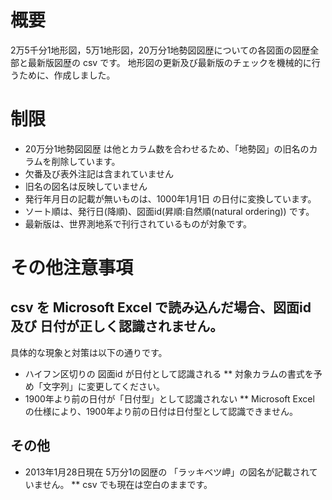 # 概要
2万5千分1地形図，5万1地形図，20万分1地勢図図歴についての各図面の図歴全部と最新版図歴の csv です。
地形図の更新及び最新版のチェックを機械的に行うために、作成しました。

# 制限
* 20万分1地勢図図歴 は他とカラム数を合わせるため、「地勢図」の旧名のカラムを削除しています。
* 欠番及び表外注記は含まれていません
* 旧名の図名は反映していません
* 発行年月日の記載が無いものは、1000年1月1日 の日付に変換しています。
* ソート順は、発行日(降順)、図面id(昇順:自然順(natural ordering)) です。
* 最新版は、世界測地系で刊行されているものが対象です。

# その他注意事項
## csv を Microsoft Excel で読み込んだ場合、図面id 及び 日付が正しく認識されません。
具体的な現象と対策は以下の通りです。
* ハイフン区切りの 図面id が日付として認識される
** 対象カラムの書式を予め「文字列」に変更してください。
* 1900年より前の日付が「日付型」として認識されない
** Microsoft Excel の仕様により、1900年より前の日付は日付型として認識できません。

## その他
* 2013年1月28日現在 5万分1の図歴の 「ラッキベツ岬」の図名が記載されていません。
** csv でも現在は空白のままです。
